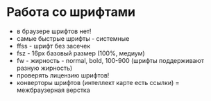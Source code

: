 # Работа со шрифтами

- в браузере шрифтов нет!
- самые быстрые шрифты - системные
- ffss - шрифт без засечек
- fsz - 16px базовый размер (100%, медиум)
- fw - жирность - normal, bold, 100-900 (шрифты поддерживают разную жирность)
- проверять лицензию шрифтов!
- конверторы шрифтов (интеллект карте есть ссылки) = межбраузерная верстка

